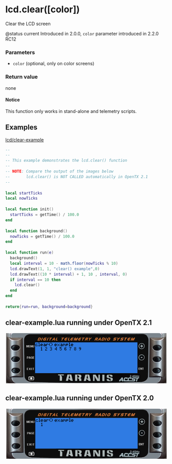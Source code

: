 # lcd.clear\(\[color\]\)

Clear the LCD screen

@status current Introduced in 2.0.0, `color` parameter introduced in 2.2.0 RC12

### Parameters

* `color` \(optional, only on color screens\)

### Return value

none

#### Notice

This function only works in stand-alone and telemetry scripts.

## Examples

[lcd/clear-example](https://raw.githubusercontent.com/opentx/lua-reference-guide/opentx_2.2/lcd/clear-example.lua)

```lua
--
--
-- This example demonstrates the lcd.clear() function
--
-- NOTE: Compare the output of the images below
--       lcd.clear() is NOT CALLED automatically in OpenTX 2.1
--

local startTicks
local nowTicks

local function init()
  startTicks = getTime() / 100.0
end

local function background()
  nowTicks = getTime() / 100.0
end

local function run(e)
  background()
  local interval = 10 - math.floor(nowTicks % 10)
  lcd.drawText(1, 1, "clear() example",0)
  lcd.drawText((10 * interval) + 1, 10 , interval, 0)
  if interval == 10 then
    lcd.clear()
  end
end

return{run=run, background=background}
```

## clear-example.lua running under OpenTX 2.1

![](../../.gitbook/assets/clear-example1.png)

## clear-example.lua running under OpenTX 2.0

![](../../.gitbook/assets/clear-example2.png)

